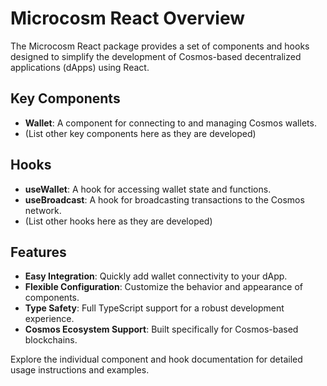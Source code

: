 # Microcosm React Overview

The Microcosm React package provides a set of components and hooks designed to simplify the development of Cosmos-based decentralized applications (dApps) using React.

## Key Components

- **Wallet**: A component for connecting to and managing Cosmos wallets.
- (List other key components here as they are developed)

## Hooks

- **useWallet**: A hook for accessing wallet state and functions.
- **useBroadcast**: A hook for broadcasting transactions to the Cosmos network.
- (List other hooks here as they are developed)

## Features

- **Easy Integration**: Quickly add wallet connectivity to your dApp.
- **Flexible Configuration**: Customize the behavior and appearance of components.
- **Type Safety**: Full TypeScript support for a robust development experience.
- **Cosmos Ecosystem Support**: Built specifically for Cosmos-based blockchains.

Explore the individual component and hook documentation for detailed usage instructions and examples.
